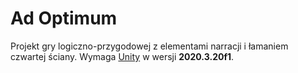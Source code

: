 # Ad Optimum
Projekt gry logiczno-przygodowej z elementami narracji i łamaniem czwartej ściany. Wymaga [Unity](https://unity.com/download) w wersji **2020.3.20f1**.
